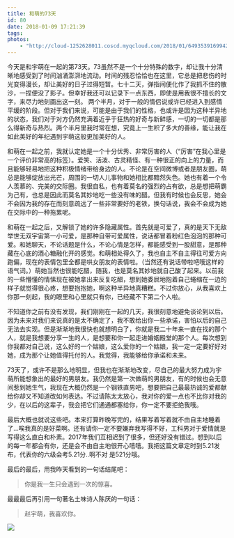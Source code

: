 ```yaml
---
title: 和萌的73天
id: 80
date: 2018-01-09 17:21:39
tags:
photos:
    - "http://cloud-1252628011.coscd.myqcloud.com/2018/01/6493539169942372877.jpg"
---
```


今天是和宇萌在一起的第73天。73虽然不是一个十分特殊的数字，却让我十分清晰地感受到了时间汹涌澎湃地流动。时间的残忍恰恰也在这里，它总是把悲伤的时光变得漫长，却让美好的日子过得短暂。七十二天，弹指间便化作了我抓不住的散沙，一捏便没了影子。但幸好我还可以记录下一点东西，即使是用我很不擅长的文字，来尽力地刻画出这一刻。
两个半月，对于一般的情侣说或许已经进入到感情平缓的阶段。但对于我们来说，可能是由于我们的性格，也或许是因为这种半异地的状态，我们对于对方仍然充满着近乎于狂热的好奇与新鲜感，一切的一切都是那么得新奇与热烈。两个半月里我时常在想，究竟上一生积了多大的善缘，能让我在如此美好的年纪遇到宇萌这般更加美好的人。

和萌在一起之前，我就认定她是一个十分优秀、非常厉害的人（“厉害”在我心里是一个评价非常高的标签）。爱笑、活泼、古灵精怪、有一种很正的向上的力量，而且能够轻易地把这种积极情绪带给身边的人。不论是在空间微博或者是朋友圈，萌总是能够绽放出光芒，周围的一切人儿事物和她相比都黯然失色。她也有着一个令人羡慕的、完美的交际圈。我很自私，也有着莫名的强烈的占有欲，总是想把萌霸为己有，也总是因此而莫名其妙地吃一些没有味的醋。但我有时候也会反思，她会不会因为我的存在而刻意疏远了一些非常要好的老铁，换句话说，我会不会成为她在交际中的一种拖累呢。

和萌在一起之后，又解锁了她的许多隐藏属性。首先就是可爱了，真的是天下无敌举世无双宇宙第一小可爱，是那种自带可爱属性，说话都冒着粉红色泡泡的那种可爱。和她聊天，不论话题是什么，不论心情是怎样，都能感受到一股甜意，是那种藏在心底的酒心糖融化开的感觉。和萌相处得久了，我也自主不自主得往可爱方向跑偏，现在的表情包里全都是哄女朋友的表情啦。（当然还有说话带啦吧哦这样的语气词。）萌她当然也很能吃醋，随我，也是莫名其妙地就自己酸了起来。以前我的一些懵懂的情愫现在被她拿出来反复吃醋，想到她委屈地抱着自己蜷缩在一边的样子就觉得很心疼，想要抱抱她，啊这种半异地真糟糕。不过你放心，从我喜欢上你那一刻起，我的眼里和心里就只有你，已经藏不下第二个人啦。

不知道你之前有没有发现，我们刚刚在一起的几天，我很刻意地避免谈论到以后。因为未来对我们来说真的是太不确定了，我不敢给出你一些承诺，害怕以后的自己无法去实现。但是渐渐地我很快也就想明白了，你就是我二十年来一直在找的那个人，就是我想要分享一生的人，是想要和你一起走进婚姻殿堂的那个人。每次想到你我都对自己说，这么好的一个姑娘，这么爱你的一个姑娘，我一定一定要好好对她，成为那个让她值得托付的人。我觉得，我能够给你承诺和未来。

73天了，或许不是那么地明显，但我也在渐渐地改变，尽自己的最大努力成为宇萌所能想象出的最好的男朋友。我仍然是第一次做萌的男朋友，有的时候也会无意间惹到她生气，我现在大概仍然是一个钢铁直男吧，想要把自己最最热诚的爱都献给你却又不知道改如何表达。不过请陈太太放心，我对你的爱一点也不比你对我的少，在以后的这辈子，我会把它们通通都塞给你，你一定不要拒绝我哦。

最后大概也就说这些吧。本来打算昨晚写完的，结果写着写着就不由自主地睡着了...唉我真的是好菜啊。还有请你一定不要嫌弃我写得不好，工科男对于爱情就是写得这么直白和朴素。2017年我们互相迟到了很多，但还好没有错过。想到以后的每一年都会有你，还是会不由自主地很开心嘻嘻。我把这篇文章定时到5.21发布，代表你的六级会考5.21分..啊不对 是521分哦。

最后的最后，用我昨天看到的一句话结尾吧：
> 你是我一生只会遇到一次的惊喜。

最最最后再引用一句著名土味诗人陈厌的一句话：
> 赵宇萌，我喜欢你。

![](http://cloud-1252628011.coscd.myqcloud.com/2018/01/6493539169942372877.jpg)